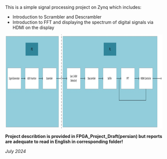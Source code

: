 This is a simple signal processing project on Zynq which includes:
  - Introduction to Scrambler and Descrambler
  - Introduction to FFT and displaying the spectrum of digital signals via HDMI on the display
<p align="center">
    <img src="flow.jpg" alt="Descriptive Alt Text" height="300">
</p>

**Project describtion is provided in FPGA_Project_Draft(persian) but reports are adequate to read in English in corresponding folder!**
     
*July 2024* 
